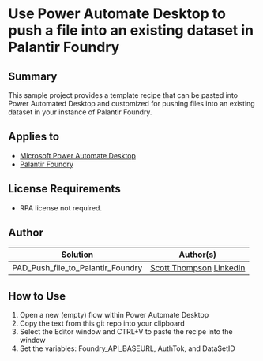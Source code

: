 # Use Power Automate Desktop to push a file into an existing dataset in Palantir Foundry

## Summary

This sample project provides a template recipe that can be pasted into Power Automated Desktop and customized for pushing files into an existing dataset in your instance of Palantir Foundry.

## Applies to

* [Microsoft Power Automate Desktop](https://docs.microsoft.com/en-us/power-automate/desktop-flows/introduction)
* [Palantir Foundry](https://www.palantir.com/docs/foundry/)

## License Requirements

* RPA license not required.

## Author

| Solution | Author(s) |
| --- | --- |
| PAD_Push_file_to_Palantir_Foundry | [Scott Thompson](https://github.com/lordneeko) [LinkedIn](https://www.linkedin.com/in/kscottthompson/)

## How to Use

1. Open a new (empty) flow within Power Automate Desktop
2. Copy the text from this git repo into your clipboard
3. Select the Editor window and CTRL+V to paste the recipe into the window
4. Set the variables: Foundry_API_BASEURL, AuthTok, and DataSetID


